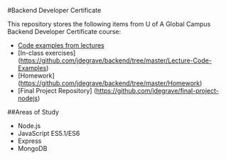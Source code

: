 #Backend Developer Certificate

This repository stores the following items from U of A Global Campus Backend Developer Certificate course:
- [Code examples from lectures](https://github.com/jdegrave/backend/tree/master/Lecture-Code-Examples)
- [In-class exercises] (https://github.com/jdegrave/backend/tree/master/Lecture-Code-Examples)
- [Homework] (https://github.com/jdegrave/backend/tree/master/Homework)
- [Final Project Repository] (https://github.com/jdegrave/final-project-nodejs) 

##Areas of Study
- Node.js
- JavaScript ES5.1/ES6
- Express
- MongoDB
